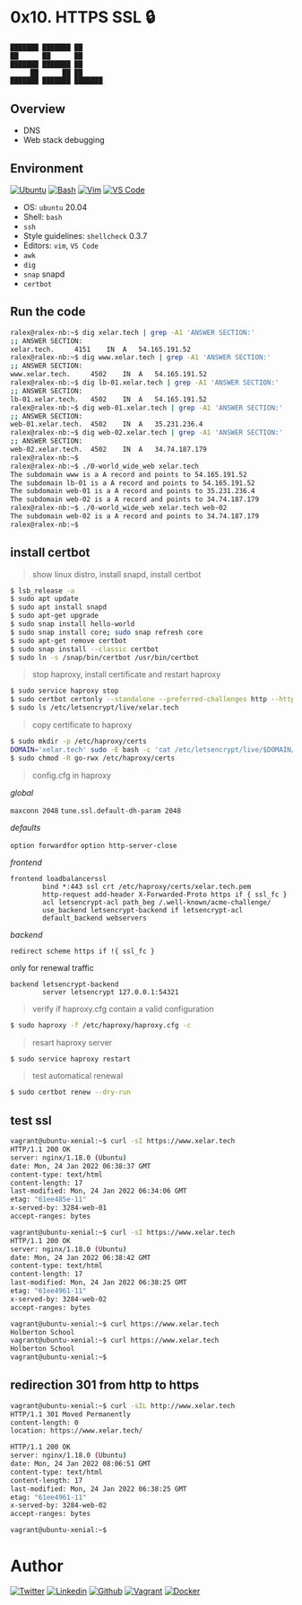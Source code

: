 # 0x10. HTTPS SSL 🔒

```bash
███████ ███████ ██ 
██      ██      ██ 
███████ ███████ ██ 
     ██      ██ ██ 
███████ ███████ ███████
```

## Overview

* DNS
* Web stack debugging

## Environment

<!-- ubuntu -->
[![Ubuntu](https://img.shields.io/static/v1?label=&message=Ubuntu&color=E95420&logo=Ubuntu&logoColor=E95420&labelColor=2F333A)](https://ubuntu.com/) <!-- bash -->
[![Bash](https://img.shields.io/static/v1?label=&message=GNU%20Bash&color=4EAA25&logo=GNU%20Bash&logoColor=4EAA25&labelColor=2F333A)](https://www.gnu.org/software/bash/) <!-- vim -->
[![Vim](https://img.shields.io/static/v1?label=&message=Vim&color=019733&logo=Vim&logoColor=019733&labelColor=2F333A)](https://www.vim.org/) <!-- vs code -->
[![VS Code](https://img.shields.io/static/v1?label=&message=Visual%20Studio%20Code&color=5C2D91&logo=Visual%20Studio%20Code&logoColor=5C2D91&labelColor=2F333A)](https://code.visualstudio.com/)

* OS: ``ubuntu`` 20.04
* Shell: ``bash``
* ``ssh``
* Style guidelines: ``shellcheck`` 0.3.7
* Editors: ``vim``, ``VS Code``
* ``awk``
* ``dig``
* ``snap`` snapd
* ``certbot``

## Run the code

```bash
ralex@ralex-nb:~$ dig xelar.tech | grep -A1 'ANSWER SECTION:'
;; ANSWER SECTION:
xelar.tech.		4151	IN	A	54.165.191.52
ralex@ralex-nb:~$ dig www.xelar.tech | grep -A1 'ANSWER SECTION:'
;; ANSWER SECTION:
www.xelar.tech.		4502	IN	A	54.165.191.52
ralex@ralex-nb:~$ dig lb-01.xelar.tech | grep -A1 'ANSWER SECTION:'
;; ANSWER SECTION:
lb-01.xelar.tech.	4502	IN	A	54.165.191.52
ralex@ralex-nb:~$ dig web-01.xelar.tech | grep -A1 'ANSWER SECTION:'
;; ANSWER SECTION:
web-01.xelar.tech.	4502	IN	A	35.231.236.4
ralex@ralex-nb:~$ dig web-02.xelar.tech | grep -A1 'ANSWER SECTION:'
;; ANSWER SECTION:
web-02.xelar.tech.	4502	IN	A	34.74.187.179
ralex@ralex-nb:~$ 
ralex@ralex-nb:~$ ./0-world_wide_web xelar.tech
The subdomain www is a A record and points to 54.165.191.52
The subdomain lb-01 is a A record and points to 54.165.191.52
The subdomain web-01 is a A record and points to 35.231.236.4
The subdomain web-02 is a A record and points to 34.74.187.179
ralex@ralex-nb:~$ ./0-world_wide_web xelar.tech web-02
The subdomain web-02 is a A record and points to 34.74.187.179
ralex@ralex-nb:~$ 
```

## install certbot

> show linux distro, install snapd, install certbot

```bash
$ lsb_release -a
$ sudo apt update
$ sudo apt install snapd
$ sudo apt-get upgrade
$ sudo snap install hello-world
$ sudo snap install core; sudo snap refresh core
$ sudo apt-get remove certbot
$ sudo snap install --classic certbot
$ sudo ln -s /snap/bin/certbot /usr/bin/certbot
```

> stop haproxy, install certificate and restart haproxy

```bash
$ sudo service haproxy stop
$ sudo certbot certonly --standalone --preferred-challenges http --http-01-port 80 -d xelar.tech -d www.xelar.tech
$ sudo ls /etc/letsencrypt/live/xelar.tech
```

> copy certificate to haproxy

```bash
$ sudo mkdir -p /etc/haproxy/certs
DOMAIN='xelar.tech' sudo -E bash -c 'cat /etc/letsencrypt/live/$DOMAIN/fullchain.pem /etc/letsencrypt/live/$DOMAIN/privkey.pem > /etc/haproxy/certs/$DOMAIN.pem'
$ sudo chmod -R go-rwx /etc/haproxy/certs
```

> config.cfg in haproxy

_global_

```maxconn 2048```
```tune.ssl.default-dh-param 2048```

_defaults_

```option forwardfor```
```option http-server-close```

_frontend_

```
frontend loadbalancerssl
        bind *:443 ssl crt /etc/haproxy/certs/xelar.tech.pem
        http-request add-header X-Forwarded-Proto https if { ssl_fc }
        acl letsencrypt-acl path_beg /.well-known/acme-challenge/
        use_backend letsencrypt-backend if letsencrypt-acl
        default_backend webservers
```

_backend_

```redirect scheme https if !{ ssl_fc }```

only for renewal traffic

```
backend letsencrypt-backend
        server letsencrypt 127.0.0.1:54321
```

> verify if haproxy.cfg contain a valid configuration

```bash
$ sudo haproxy -f /etc/haproxy/haproxy.cfg -c
```

> resart haproxy server

```bash
$ sudo service haproxy restart
```
> test automatical renewal

```bash
$ sudo certbot renew --dry-run
```

## test ssl

```bash
vagrant@ubuntu-xenial:~$ curl -sI https://www.xelar.tech
HTTP/1.1 200 OK
server: nginx/1.18.0 (Ubuntu)
date: Mon, 24 Jan 2022 06:38:37 GMT
content-type: text/html
content-length: 17
last-modified: Mon, 24 Jan 2022 06:34:06 GMT
etag: "61ee485e-11"
x-served-by: 3284-web-01
accept-ranges: bytes

vagrant@ubuntu-xenial:~$ curl -sI https://www.xelar.tech
HTTP/1.1 200 OK
server: nginx/1.18.0 (Ubuntu)
date: Mon, 24 Jan 2022 06:38:42 GMT
content-type: text/html
content-length: 17
last-modified: Mon, 24 Jan 2022 06:38:25 GMT
etag: "61ee4961-11"
x-served-by: 3284-web-02
accept-ranges: bytes

vagrant@ubuntu-xenial:~$ curl https://www.xelar.tech
Holberton School
vagrant@ubuntu-xenial:~$ curl https://www.xelar.tech
Holberton School
vagrant@ubuntu-xenial:~$ 
```

## redirection 301 from http to https

```bash
vagrant@ubuntu-xenial:~$ curl -sIL http://www.xelar.tech
HTTP/1.1 301 Moved Permanently
content-length: 0
location: https://www.xelar.tech/

HTTP/1.1 200 OK
server: nginx/1.18.0 (Ubuntu)
date: Mon, 24 Jan 2022 08:06:51 GMT
content-type: text/html
content-length: 17
last-modified: Mon, 24 Jan 2022 06:38:25 GMT
etag: "61ee4961-11"
x-served-by: 3284-web-02
accept-ranges: bytes

vagrant@ubuntu-xenial:~$ 
```

# Author

<!-- twitter -->
[![Twitter](https://img.shields.io/twitter/follow/ralex_uy?style=social)](https://twitter.com/ralex_uy) <!-- linkedin --> [![Linkedin](https://img.shields.io/badge/LinkedIn-+21K-blue?style=social&logo=linkedin)](https://www.linkedin.com/in/ronald-rivero/) <!-- github --> [![Github](https://img.shields.io/github/followers/ralexrivero?style=social)](https://github.com/ralexrivero/) <!-- vagrant --> [![Vagrant](https://img.shields.io/static/v1?label=&message=Vagrant%20Profile&color=1868F2&logo=vagrant&labelColor=2F333A)](https://app.vagrantup.com/ralexrivero) <!-- docker --> [![Docker](https://img.shields.io/static/v1?label=&message=Docker%20Profile&color=2496ED&logo=Docker&labelColor=2F333A)](https://hub.docker.com/u/ralexrivero)
